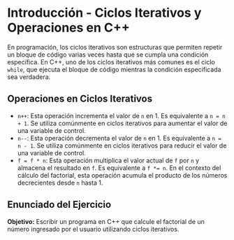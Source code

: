 # Introducción - Ciclos Iterativos y Operaciones en C++

En programación, los ciclos iterativos son estructuras que permiten repetir un bloque de código varias veces hasta que se cumpla una condición específica. En C++, uno de los ciclos iterativos más comunes es el ciclo `while`, que ejecuta el bloque de código mientras la condición especificada sea verdadera.

## Operaciones en Ciclos Iterativos
- `n++`: Esta operación incrementa el valor de `n` en 1. Es equivalente a `n = n + 1`. Se utiliza comúnmente en ciclos iterativos para aumentar el valor de una variable de control.
- `n--`: Esta operación decrementa el valor de `n` en 1. Es equivalente a `n = n - 1`. Se utiliza comúnmente en ciclos iterativos para reducir el valor de una variable de control.
- `f = f * n`: Esta operación multiplica el valor actual de `f` por `n` y almacena el resultado en `f`. Es equivalente a `f *= n`. En el contexto del cálculo del factorial, esta operación acumula el producto de los números decrecientes desde `n` hasta 1.

## Enunciado del Ejercicio

**Objetivo:** Escribir un programa en C++ que calcule el factorial de un número ingresado por el usuario utilizando ciclos iterativos.
